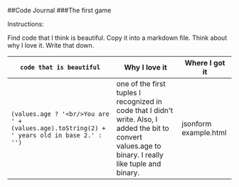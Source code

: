 ##Code Journal
###The first game 

Instructions: 

Find code that I think is beautiful. Copy it into a markdown file. Think about why I love it. Write that down.

`code that is beautiful` | Why I love it | Where I got it
--- | --- | ---
`(values.age ? '<br/>You are ' + (values.age).toString(2) + ' years old in base 2.' : '')` | one of the first tuples I recognized in code that I didn't write. Also, I added the bit to convert values.age to binary. I really like tuple and binary.| jsonform example.html
